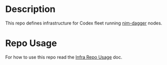 # Description

This repo defines infrastructure for Codex fleet running [nim-dagger](https://github.com/status-im/nim-dagger) nodes.

# Repo Usage

For how to use this repo read the [Infra Repo Usage](https://github.com/status-im/infra-docs/blob/master/docs/general/infra_repo_usage.md) doc.
